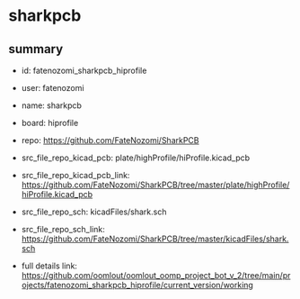# sharkpcb
 
## summary 
* id: fatenozomi_sharkpcb_hiprofile
* user: fatenozomi
* name: sharkpcb
* board: hiprofile
* repo: https://github.com/FateNozomi/SharkPCB
* src_file_repo_kicad_pcb: plate/highProfile/hiProfile.kicad_pcb
* src_file_repo_kicad_pcb_link: https://github.com/FateNozomi/SharkPCB/tree/master/plate/highProfile/hiProfile.kicad_pcb


* src_file_repo_sch: kicadFiles/shark.sch
* src_file_repo_sch_link: https://github.com/FateNozomi/SharkPCB/tree/master/kicadFiles/shark.sch
* full details link: https://github.com/oomlout/oomlout_oomp_project_bot_v_2/tree/main/projects/fatenozomi_sharkpcb_hiprofile/current_version/working  






